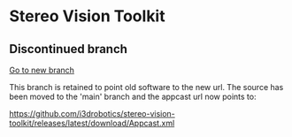 # Stereo Vision Toolkit

## Discontinued branch

[Go to new branch](https://github.com/i3drobotics/stereo-vision-toolkit/tree/main)

This branch is retained to point old software to the new url. The source has been moved to the 'main' branch and the appcast url now points to:


https://github.com/i3drobotics/stereo-vision-toolkit/releases/latest/download/Appcast.xml